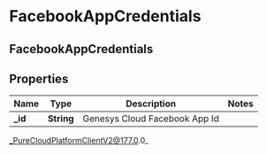 # FacebookAppCredentials

## FacebookAppCredentials

## Properties

|Name | Type | Description | Notes|
|------------ | ------------- | ------------- | -------------|
| **_id** | **String** | Genesys Cloud Facebook App Id | |



_PureCloudPlatformClientV2@177.0.0_
